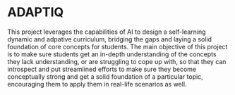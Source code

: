 # ADAPTIQ

This project leverages the capabilities of AI to design a self-learning dynamic and adpative curriculum, bridging the gaps and laying a solid foundation of core concepts for students.
The main objective of this project is to make sure students get an in-depth understanding of the concepts they lack understanding, or are struggling to cope up with, so that they can introspect and put streamlined efforts 
to make sure they become conceptually strong and get a solid foundation of a particular topic, encouraging them to apply them in real-life scenarios as well.
